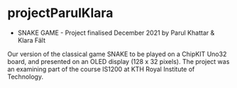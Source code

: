 # projectParulKlara
- SNAKE GAME -
Project finalised December 2021
by Parul Khattar & Klara Fält

Our version of the classical game SNAKE to be played on a ChipKIT Uno32 board, and presented on an OLED display (128 x 32 pixels).
The project was an examining part of the course IS1200 at KTH Royal Institute of Technology.
